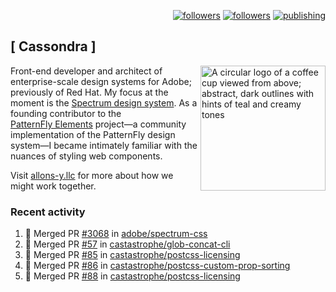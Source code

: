 <p align="right"><a rel="me" href="https://front-end.social/@castastrophe">
    <img alt="followers" title="Follow me on Mastodon" src="https://img.shields.io/mastodon/follow/109297102751309835?domain=https%3A%2F%2Ffront-end.social&label=Follow&logo=mastodon&logoColor=white&style=for-the-badge&labelColor=008080&color=006969"/></a>
  <a href="https://codepen.io/castastrophe/">
    <img alt="followers" title="Follow me on CodePen" src="https://img.shields.io/badge/23-1?color=640464&labelColor=7c007c&style=for-the-badge&logo=codepen&label=Follow"/></a>
<a href="https://castastrophe.medium.com/">
    <img alt="publishing" title="View articles on Medium" src="https://img.shields.io/badge/107-1?color=666&labelColor=444&label=subscribe&logo=medium&logoColor=white&style=for-the-badge"/></a>
</p>

## [&nbsp;Cassondra&nbsp;]

<img align="right" src="https://github-production-user-asset-6210df.s3.amazonaws.com/1840295/253016758-ba468774-1cd3-42c2-8f43-947b5eeb5edf.png" height="200" alt="A circular logo of a coffee cup viewed from above; abstract, dark outlines with hints of teal and creamy tones">

Front-end developer and architect of enterprise-scale design systems for Adobe; previously of Red Hat. My focus at the moment is the [Spectrum design system](https://github.com/adobe/spectrum-css). As a founding contributor to the [PatternFly&nbsp;Elements](https://github.com/patternfly/patternfly-elements) project&mdash;a community implementation of the PatternFly design system&mdash;I became intimately familiar with the nuances of styling web components.

Visit [allons-y.llc](http://allons-y.llc/) for more about how we might work together.

### Recent activity

<!--START_SECTION:activity-->
1. 🎉 Merged PR [#3068](https://github.com/adobe/spectrum-css/pull/3068) in [adobe/spectrum-css](https://github.com/adobe/spectrum-css)
2. 🎉 Merged PR [#57](https://github.com/castastrophe/glob-concat-cli/pull/57) in [castastrophe/glob-concat-cli](https://github.com/castastrophe/glob-concat-cli)
3. 🎉 Merged PR [#85](https://github.com/castastrophe/postcss-licensing/pull/85) in [castastrophe/postcss-licensing](https://github.com/castastrophe/postcss-licensing)
4. 🎉 Merged PR [#86](https://github.com/castastrophe/postcss-custom-prop-sorting/pull/86) in [castastrophe/postcss-custom-prop-sorting](https://github.com/castastrophe/postcss-custom-prop-sorting)
5. 🎉 Merged PR [#88](https://github.com/castastrophe/postcss-licensing/pull/88) in [castastrophe/postcss-licensing](https://github.com/castastrophe/postcss-licensing)
<!--END_SECTION:activity-->
